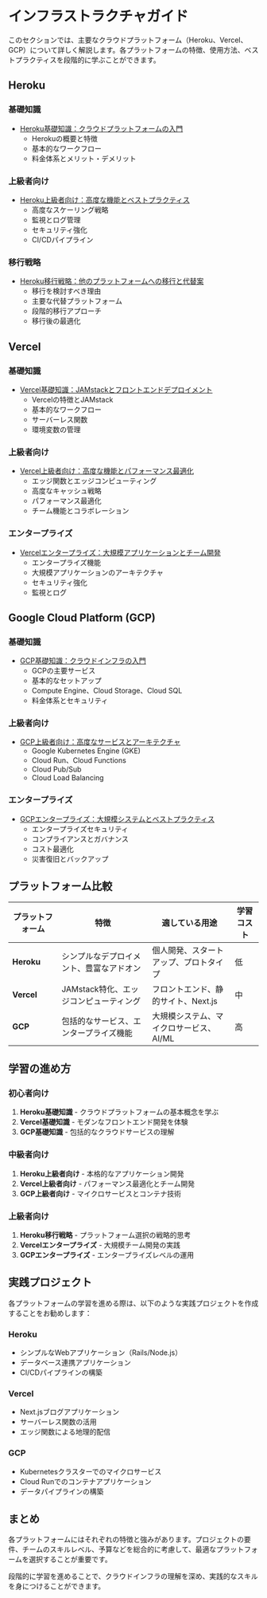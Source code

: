 # インフラストラクチャガイド

このセクションでは、主要なクラウドプラットフォーム（Heroku、Vercel、GCP）について詳しく解説します。各プラットフォームの特徴、使用方法、ベストプラクティスを段階的に学ぶことができます。

## Heroku

### 基礎知識
- [Heroku基礎知識：クラウドプラットフォームの入門](./heroku-basics.md)
  - Herokuの概要と特徴
  - 基本的なワークフロー
  - 料金体系とメリット・デメリット

### 上級者向け
- [Heroku上級者向け：高度な機能とベストプラクティス](./heroku-advanced.md)
  - 高度なスケーリング戦略
  - 監視とログ管理
  - セキュリティ強化
  - CI/CDパイプライン

### 移行戦略
- [Heroku移行戦略：他のプラットフォームへの移行と代替案](./heroku-migration.md)
  - 移行を検討すべき理由
  - 主要な代替プラットフォーム
  - 段階的移行アプローチ
  - 移行後の最適化

## Vercel

### 基礎知識
- [Vercel基礎知識：JAMstackとフロントエンドデプロイメント](./vercel-basics.md)
  - Vercelの特徴とJAMstack
  - 基本的なワークフロー
  - サーバーレス関数
  - 環境変数の管理

### 上級者向け
- [Vercel上級者向け：高度な機能とパフォーマンス最適化](./vercel-advanced.md)
  - エッジ関数とエッジコンピューティング
  - 高度なキャッシュ戦略
  - パフォーマンス最適化
  - チーム機能とコラボレーション

### エンタープライズ
- [Vercelエンタープライズ：大規模アプリケーションとチーム開発](./vercel-enterprise.md)
  - エンタープライズ機能
  - 大規模アプリケーションのアーキテクチャ
  - セキュリティ強化
  - 監視とログ

## Google Cloud Platform (GCP)

### 基礎知識
- [GCP基礎知識：クラウドインフラの入門](./gcp-basics.md)
  - GCPの主要サービス
  - 基本的なセットアップ
  - Compute Engine、Cloud Storage、Cloud SQL
  - 料金体系とセキュリティ

### 上級者向け
- [GCP上級者向け：高度なサービスとアーキテクチャ](./gcp-advanced.md)
  - Google Kubernetes Engine (GKE)
  - Cloud Run、Cloud Functions
  - Cloud Pub/Sub
  - Cloud Load Balancing

### エンタープライズ
- [GCPエンタープライズ：大規模システムとベストプラクティス](./gcp-enterprise.md)
  - エンタープライズセキュリティ
  - コンプライアンスとガバナンス
  - コスト最適化
  - 災害復旧とバックアップ

## プラットフォーム比較

| プラットフォーム | 特徴 | 適している用途 | 学習コスト |
|----------------|------|---------------|-----------|
| **Heroku** | シンプルなデプロイメント、豊富なアドオン | 個人開発、スタートアップ、プロトタイプ | 低 |
| **Vercel** | JAMstack特化、エッジコンピューティング | フロントエンド、静的サイト、Next.js | 中 |
| **GCP** | 包括的なサービス、エンタープライズ機能 | 大規模システム、マイクロサービス、AI/ML | 高 |

## 学習の進め方

### 初心者向け
1. **Heroku基礎知識** - クラウドプラットフォームの基本概念を学ぶ
2. **Vercel基礎知識** - モダンなフロントエンド開発を体験
3. **GCP基礎知識** - 包括的なクラウドサービスの理解

### 中級者向け
1. **Heroku上級者向け** - 本格的なアプリケーション開発
2. **Vercel上級者向け** - パフォーマンス最適化とチーム開発
3. **GCP上級者向け** - マイクロサービスとコンテナ技術

### 上級者向け
1. **Heroku移行戦略** - プラットフォーム選択の戦略的思考
2. **Vercelエンタープライズ** - 大規模チーム開発の実践
3. **GCPエンタープライズ** - エンタープライズレベルの運用

## 実践プロジェクト

各プラットフォームの学習を進める際は、以下のような実践プロジェクトを作成することをお勧めします：

### Heroku
- シンプルなWebアプリケーション（Rails/Node.js）
- データベース連携アプリケーション
- CI/CDパイプラインの構築

### Vercel
- Next.jsブログアプリケーション
- サーバーレス関数の活用
- エッジ関数による地理的配信

### GCP
- Kubernetesクラスターでのマイクロサービス
- Cloud Runでのコンテナアプリケーション
- データパイプラインの構築

## まとめ

各プラットフォームにはそれぞれの特徴と強みがあります。プロジェクトの要件、チームのスキルレベル、予算などを総合的に考慮して、最適なプラットフォームを選択することが重要です。

段階的に学習を進めることで、クラウドインフラの理解を深め、実践的なスキルを身につけることができます。